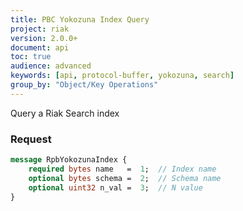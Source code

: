 ```yaml
---
title: PBC Yokozuna Index Query
project: riak
version: 2.0.0+
document: api
toc: true
audience: advanced
keywords: [api, protocol-buffer, yokozuna, search]
group_by: "Object/Key Operations"
---
```


Query a Riak Search index

### Request

```protobuf
message RpbYokozunaIndex {
    required bytes name   =  1;  // Index name
    optional bytes schema =  2;  // Schema name
    optional uint32 n_val =  3;  // N value
}
```